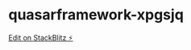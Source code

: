 # quasarframework-xpgsjq

[Edit on StackBlitz ⚡️](https://stackblitz.com/edit/quasarframework-xpgsjq)